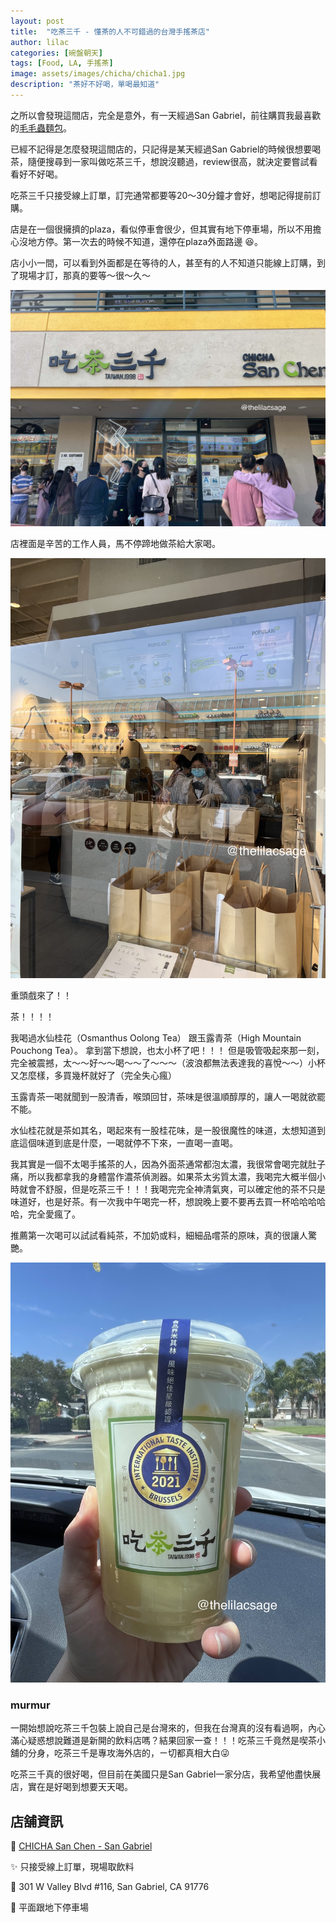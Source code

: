 ```yaml
---
layout: post
title:  "吃茶三千 - 懂茶的人不可錯過的台灣手搖茶店"
author: lilac
categories: [碗盤朝天]
tags: [Food, LA, 手搖茶]
image: assets/images/chicha/chicha1.jpg
description: "茶好不好喝，單喝最知道"
---
```


之所以會發現這間店，完全是意外，有一天經過San Gabriel，前往購買我最喜歡的[毛毛蟲麵包](https://www.ohmypan.com/)。

已經不記得是怎麼發現這間店的，只記得是某天經過San Gabriel的時候很想要喝茶，隨便搜尋到一家叫做吃茶三千，想說沒聽過，review很高，就決定要嘗試看看好不好喝。

吃茶三千只接受線上訂單，訂完通常都要等20～30分鐘才會好，想喝記得提前訂購。

店是在一個很擁擠的plaza，看似停車會很少，但其實有地下停車場，所以不用擔心沒地方停。第一次去的時候不知道，還停在plaza外面路邊 :satisfied:。


店小小一間，可以看到外面都是在等待的人，甚至有的人不知道只能線上訂購，到了現場才訂，那真的要等～很～久～

![強強滾的店門口](/assets/images/chicha/chicha2.jpg)

店裡面是辛苦的工作人員，馬不停蹄地做茶給大家喝。

![辛勤做茶給客人喝的工作人員](/assets/images/chicha/chicha3.jpg)

重頭戲來了！！

茶！！！！

我喝過水仙桂花（Osmanthus Oolong Tea） 跟玉露青茶（High Mountain Pouchong Tea）。
拿到當下想說，也太小杯了吧！！！
但是吸管吸起來那一刻，完全被震撼，太～～好～～喝～～了～～～（波浪都無法表達我的喜悅～～）小杯又怎麼樣，多買幾杯就好了（完全失心瘋）

玉露青茶一喝就聞到一股清香，喉頭回甘，茶味是很溫順醇厚的，讓人一喝就欲罷不能。

水仙桂花就是茶如其名，喝起來有一股桂花味，是一股很魔性的味道，太想知道到底這個味道到底是什麼，一喝就停不下來，一直喝一直喝。

我其實是一個不太喝手搖茶的人，因為外面茶通常都泡太濃，我很常會喝完就肚子痛，所以我都拿我的身體當作濃茶偵測器。如果茶太劣質太濃，我喝完大概半個小時就會不舒服，但是吃茶三千！！！我喝完完全神清氣爽，可以確定他的茶不只是味道好，也是好茶。有一次我中午喝完一杯，想說晚上要不要再去買一杯哈哈哈哈哈，完全愛瘋了。

推薦第一次喝可以試試看純茶，不加奶或料，細細品嚐茶的原味，真的很讓人驚艷。


![飲料本人](/assets/images/chicha/chicha1.jpg)

### murmur
一開始想說吃茶三千包裝上說自己是台灣來的，但我在台灣真的沒有看過啊，內心滿心疑惑想說難道是新開的飲料店嗎？結果回家一查！！！吃茶三千竟然是喫茶小舖的分身，吃茶三千是專攻海外店的，ㄧ切都真相大白:stuck_out_tongue_winking_eye:

吃茶三千真的很好喝，但目前在美國只是San Gabriel一家分店，我希望他盡快展店，實在是好喝到想要天天喝。

## 店舖資訊

:tea: [CHICHA San Chen - San Gabriel](https://www.chichasanchensocal.com/)

:sparkles: 只接受線上訂單，現場取飲料

:round_pushpin: 301 W Valley Blvd #116, San Gabriel, CA 91776

:car: 平面跟地下停車場
